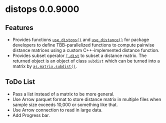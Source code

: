 # distops 0.0.9000

## Features

* Provides functions 
[`use_distops()`](https://lmjl-alea.github.io/distops/reference/use_distops.html) 
and 
[`use_distance()`](https://lmjl-alea.github.io/distops/reference/use_distance.html) 
for package developers to define TBB-parallelized functions to compute pairwise 
distance matrices using a custom C++-implemented distance function.
* Provides subset operator 
[`[.dist`](https://lmjl-alea.github.io/distops/reference/sub-.dist.html) to 
subset a distance matrix. The returned object is an object of class `subdist` 
which can be turned into a matrix by 
[`as.matrix.subdist()`](https://lmjl-alea.github.io/distops/reference/as.matrix_subdist.html).

## ToDo List

* Pass a list instead of a matrix to be more general.
* Use Arrow parquet format to store distance matrix in multiple files when 
sample size exceeds 10,000 or something like that.
* Use Arrow connection to read in large data.
* Add Progress bar.
